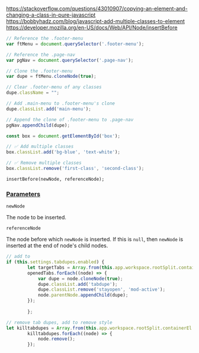 https://stackoverflow.com/questions/43010907/copying-an-element-and-changing-a-class-in-pure-javascript
https://bobbyhadz.com/blog/javascript-add-multiple-classes-to-element
https://developer.mozilla.org/en-US/docs/Web/API/Node/insertBefore

```javascript
// Reference the .footer-menu
var ftMenu = document.querySelector('.footer-menu');

// Reference the .page-nav
var pgNav = document.querySelector('.page-nav');

// Clone the .footer-menu
var dupe = ftMenu.cloneNode(true);

// Clear .footer-menu of any classes
dupe.className = "";

// Add .main-menu to .footer-menu's clone
dupe.classList.add('main-menu');

// Append the clone of .footer-menu to .page-nav
pgNav.appendChild(dupe);
```

```javascript
const box = document.getElementById('box');

// ✅ Add multiple classes
box.classList.add('bg-blue', 'text-white');

// ✅ Remove multiple classes
box.classList.remove('first-class', 'second-class');
```

```
insertBefore(newNode, referenceNode);
```



### [Parameters](https://developer.mozilla.org/en-US/docs/Web/API/Node/insertBefore#parameters "Permalink to Parameters")

`newNode`

The node to be inserted.

`referenceNode`

The node before which `newNode` is inserted. If this is `null`, then `newNode` is inserted at the end of node's child nodes.


```js
// add to 
if (this.settings.tabdupes.enabled) {
		let targetTabs = Array.from(this.app.workspace.rootSplit.containerEl.querySelectorAll(".stayopen"));
        openedTabs.forEach((node) => {
            var dupe = node.cloneNode(true);
            dupe.classList.add('tabdupe');
            dupe.classList.remove('stayopen', 'mod-active');
            node.parentNode.appendChild(dupe);
        });
            
        };

// remove tab dupes, add to remove style
let killtabdupes = Array.from(this.app.workspace.rootSplit.containerEl.querySelectorAll(".tabdupe"));
        killtabdupes.forEach((node) => {
            node.remove();
        });
```